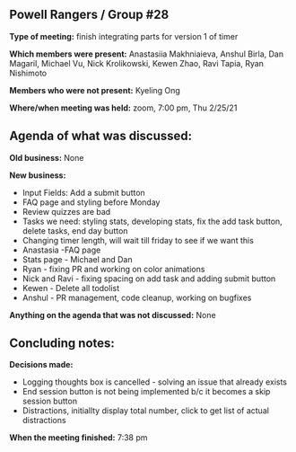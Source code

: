 ## Powell Rangers / Group #28

**Type of meeting:** finish integrating parts for version 1 of timer

**Which members were present:** Anastasiia Makhniaieva, Anshul Birla, Dan Magaril, Michael Vu, Nick Krolikowski, Kewen Zhao, Ravi Tapia, Ryan Nishimoto

**Members who were not present:** Kyeling Ong

**Where/when meeting was held:** zoom, 7:00 pm, Thu 2/25/21


## Agenda of what was discussed:

**Old business:** None

**New business:** 
+ Input Fields: Add a submit button 
+ FAQ page and styling before Monday 
+ Review quizzes are bad 
+ Tasks we need: styling stats, developing stats, fix the add task button, delete tasks, end day button
+ Changing timer length, will wait till friday to see if we want this 
+ Anastasia -FAQ page 
+ Stats page -  Michael and Dan 
+ Ryan - fixing PR and working on color animations 
+ Nick and Ravi - fixing spacing on add task and adding submit button 
+ Kewen - Delete all todolist 
+ Anshul - PR management, code cleanup, working on bugfixes

**Anything on the agenda that was not discussed:**  None


## Concluding notes:

**Decisions made:** 
+ Logging thoughts box is cancelled - solving an issue that already exists 
+ End session button is not being implemented b/c it becomes a skip session button
+ Distractions, initiallty display total number, click to get list of actual distractions 

**When the meeting finished:** 7:38 pm
